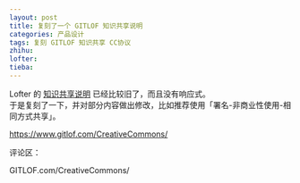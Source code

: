 ```yaml
---
layout: post
title: 复刻了一个 GITLOF 知识共享说明
categories: 产品设计
tags: 复刻 GITLOF 知识共享 CC协议
zhihu: 
lofter: 
tieba: 
---
```


Lofter 的 [知识共享说明](https://www.lofter.com/CreativeCommons) 已经比较旧了，而且没有响应式。  
于是复刻了一下，并对部分内容做出修改，比如推荐使用「署名-非商业性使用-相同方式共享」。

<https://www.gitlof.com/CreativeCommons/>

评论区：

GITLOF.com/CreativeCommons/
